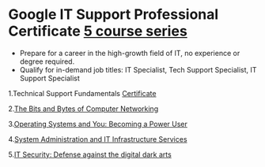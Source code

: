 # Google IT Support Professional Certificate [5 course series](https://www.coursera.org/programs/los-gatos-library-pjaqd/professional-certificates/google-it-support?source=search#courses)

  * Prepare for a career in the high-growth field of IT, no experience or degree required.
  * Qualify for in-demand job titles: IT Specialist, Tech Support Specialist, IT Support Specialist

1.Technical Support Fundamentals [Certificate](https://coursera.org/share/3aaed01cbb2e9560bbaaa1ca60c2766c)

2.[The Bits and Bytes of Computer Networking](https://www.coursera.org/learn/computer-networking/home/module/1)

3.[Operating Systems and You: Becoming a Power User](https://www.coursera.org/learn/os-power-user/home/module/1)

4.[System Administration and IT Infrastructure Services](https://www.coursera.org/learn/system-administration-it-infrastructure-services/home/module/1)

5.[IT Security: Defense against the digital dark arts](https://www.coursera.org/learn/it-security/home/module/1)
